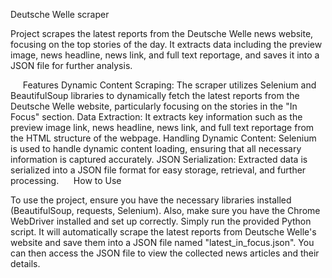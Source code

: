 Deutsche Welle scraper

Project scrapes the latest reports from the Deutsche Welle news website, focusing on the top stories of the day. It extracts data including the preview image, news headline, news link, and full text reportage, and saves it into a JSON file for further analysis.

     Features
Dynamic Content Scraping: The scraper utilizes Selenium and BeautifulSoup libraries to dynamically fetch the latest reports from the Deutsche Welle website, particularly focusing on the stories in the "In Focus" section.
Data Extraction: It extracts key information such as the preview image link, news headline, news link, and full text reportage from the HTML structure of the webpage.
Handling Dynamic Content: Selenium is used to handle dynamic content loading, ensuring that all necessary information is captured accurately.
JSON Serialization: Extracted data is serialized into a JSON file format for easy storage, retrieval, and further processing.
     How to Use

To use the project, ensure you have the necessary libraries installed (BeautifulSoup, requests, Selenium). Also, make sure you have the Chrome WebDriver installed and set up correctly. 
Simply run the provided Python script. It will automatically scrape the latest reports from Deutsche Welle's website and save them into a JSON file named "latest_in_focus.json". 
You can then access the JSON file to view the collected news articles and their details.
